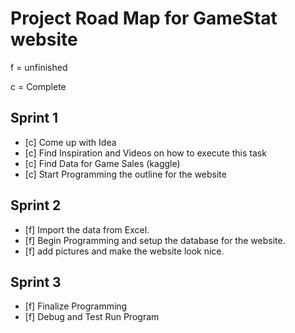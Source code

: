 # Project Road Map for GameStat website

f = unfinished

c = Complete

## Sprint 1 
- [c] Come up with Idea
- [c] Find Inspiration and Videos on how to execute this task
- [c] Find Data for Game Sales (kaggle)
- [c] Start Programming the outline for the website

## Sprint 2
- [f] Import the data from Excel.
- [f] Begin Programming and setup the database for the website.
- [f] add pictures and make the website look nice.

## Sprint 3
- [f] Finalize Programming
- [f] Debug and Test Run Program
